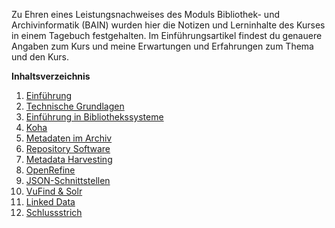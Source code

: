 Zu Ehren eines Leistungsnachweises des Moduls Bibliothek- und Archivinformatik (BAIN) wurden hier die Notizen und Lerninhalte des Kurses in einem Tagebuch festgehalten. Im Einführungsartikel findest du genauere Angaben zum Kurs und meine Erwartungen und Erfahrungen zum Thema und den Kurs.

**Inhaltsverzeichnis**
1. [Einführung](https://tinablabla.github.io/bainotes/2020/09/09/Einf%C3%BChrung.html)
2. [Technische Grundlagen](https://tinablabla.github.io/bainotes/2020/09/10/Technische-Grundlagen.html)
3. [Einführung in Bibliothekssysteme](https://tinablabla.github.io/bainotes/2020/09/25/Einf%C3%BChrung-in-Bibliothekssysteme.html)
4. [Koha](https://tinablabla.github.io/bainotes/2020/10/02/Koha.html)
5. [Metadaten im Archiv](https://tinablabla.github.io/bainotes/2020/10/09/Metadaten-im-Archiv.html)
6. [Repository Software](https://tinablabla.github.io/bainotes/2020/10/16/Repository-Software.html)
7. [Metadata Harvesting](https://tinablabla.github.io/bainotes/2020/10/30/Metadata-Harvesting.html)
8. [OpenRefine](https://tinablabla.github.io/bainotes/2020/11/20/OpenRefine.html)
9. [JSON-Schnittstellen](https://tinablabla.github.io/bainotes/2020/11/27/JSON-Schnittstellen.html)
10. [VuFind & Solr](https://tinablabla.github.io/bainotes/2020/12/11/VuFind-&-Solr.html)
11. [Linked Data](https://tinablabla.github.io/bainotes/2020/12/18/Linked-Data.html)
12. [Schlussstrich](https://tinablabla.github.io/bainotes/2020/12/19/Schlussstrich.html)
